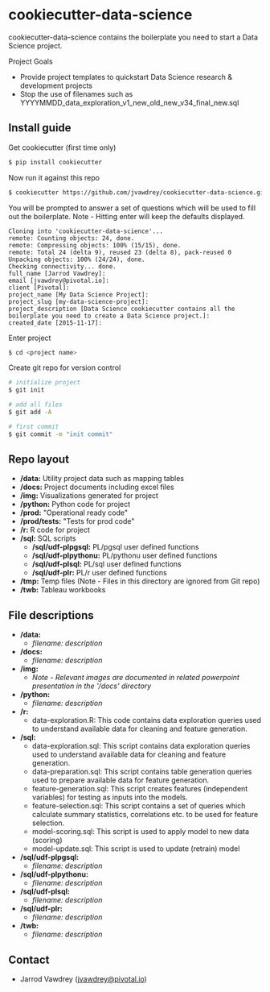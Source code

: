 # cookiecutter-data-science

cookiecutter-data-science contains the boilerplate you need to start a Data Science project.

Project Goals
* Provide project templates to quickstart Data Science research & development projects
* Stop the use of filenames such as YYYYMMDD_data_exploration_v1_new_old_new_v34_final_new.sql


## Install guide

Get cookiecutter (first time only)
```bash
$ pip install cookiecutter
```

Now run it against this repo
```bash
$ cookiecutter https://github.com/jvawdrey/cookiecutter-data-science.git
```
You will be prompted to answer a set of questions which will be used to fill out the boilerplate. Note - Hitting enter will keep the defaults displayed.

```text
Cloning into 'cookiecutter-data-science'...
remote: Counting objects: 24, done.
remote: Compressing objects: 100% (15/15), done.
remote: Total 24 (delta 9), reused 23 (delta 8), pack-reused 0
Unpacking objects: 100% (24/24), done.
Checking connectivity... done.
full_name [Jarrod Vawdrey]:
email [jvawdrey@pivotal.io]:
client [Pivotal]:
project_name [My Data Science Project]:
project_slug [my-data-science-project]:
project_description [Data Science cookiecutter contains all the boilerplate you need to create a Data Science project.]:
created_date [2015-11-17]:
```

Enter project
```bash
$ cd <project name>
```

Create git repo for version control
```bash
# initialize project
$ git init

# add all files
$ git add -A

# first commit
$ git commit -m "init commit"
```

## Repo layout

* **/data:** Utility project data such as mapping tables
* **/docs:** Project documents including excel files
* **/img:** Visualizations generated for project
* **/python:** Python code for project
* **/prod:** "Operational ready code"
* **/prod/tests:**  "Tests for prod code"
* **/r:** R code for project
* **/sql:** SQL scripts
  * **/sql/udf-plpgsql:** PL/pgsql user defined functions
  * **/sql/udf-plpythonu:** PL/pythonu user defined functions
  * **/sql/udf-plsql:** PL/sql user defined functions
  * **/sql/udf-plr:** PL/r user defined functions
* **/tmp:** Temp files (Note - Files in this directory are ignored from Git repo)
* **/twb:** Tableau workbooks


## File descriptions

* **/data:**
  * *filename: description*
* **/docs:**
  * *filename: description*
* **/img:**
  * *Note - Relevant images are documented in related powerpoint presentation in
    the '/docs' directory*
* **/python:**
  * *filename: description*
* **/r:**
  * data-exploration.R: This code contains data exploration queries used
    to understand available data for cleaning and feature generation.
* **/sql:**
  * data-exploration.sql: This script contains data exploration queries used
    to understand available data for cleaning and feature generation.
  * data-preparation.sql:  This script contains table generation queries
    used to prepare available data for feature generation.
  * feature-generation.sql: This script creates features (independent
    variables) for testing as inputs into the models.
  * feature-selection.sql: This script contains a set of queries which
    calculate summary statistics, correlations etc. to be used for feature
    selection.
  * model-scoring.sql: This script is used to apply model to new data (scoring)
  * model-update.sql: This script is used to update (retrain) model
* **/sql/udf-plpgsql:**
  * *filename: description*
* **/sql/udf-plpythonu:**
  * *filename: description*
* **/sql/udf-plsql:**
  * *filename: description*
* **/sql/udf-plr:**
  * *filename: description*
* **/twb:**
  * *filename: description*

## Contact

* Jarrod Vawdrey (jvawdrey@pivotal.io)
